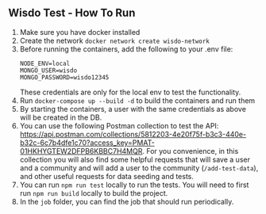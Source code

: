 ## Wisdo Test - How To Run
1. Make sure you have docker installed
2. Create the network `docker network create wisdo-network`
3. Before running the containers, add the following to your .env file:
   ```MONGO_HOST=mongodb
   NODE_ENV=local
   MONGO_USER=wisdo
   MONGO_PASSWORD=wisdo12345
   ```
   These credentials are only for the local env to test the functionality.
4. Run `docker-compose up --build -d` to build the containers and run them
5. By starting the containers, a user with the same credentials as above will be created in the DB.
6. You can use the following Postman collection to test the API:
   https://api.postman.com/collections/5812203-4e20f75f-b3c3-440e-b32c-6c7b4dfe1c70?access_key=PMAT-01HKHYGTEW2DFPB6KBBC7H4MQR.
   For you convenience, in this collection you will also find some helpful requests that will save a user and a community and will add a user to the community (`/add-test-data`), and other useful requests for data seeding and tests.
7. You can run `npm run test` locally to run the tests. You will need to first run `npm run build` locally to build the project.
8. In the `job` folder, you can find the job that should run periodically.
